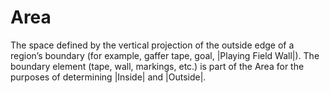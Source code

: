 # Area

The space defined by the vertical projection of the outside edge of a region’s
boundary (for example, gaffer tape, goal, |Playing Field Wall|). The boundary
element (tape, wall, markings, etc.) is part of the Area for the purposes of
determining |Inside| and |Outside|.
